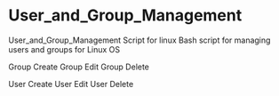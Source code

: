 # User_and_Group_Management
User_and_Group_Management Script for linux
Bash script for managing users and groups for Linux OS

Group Create
Group Edit
Group Delete

User Create
User Edit
User Delete
